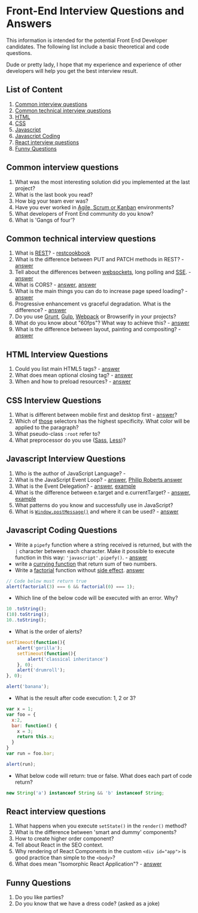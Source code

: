 # Front-End Interview Questions and Answers
This information is intended for the potential Front End Developer candidates.
The following list include a basic theoretical and code questions.

Dude or pretty lady, I hope that my experience and experience of other developers will help you get the best interview result.

## List of Content
1. [Common interview questions](#common-interview-questions)
1. [Common technical interview questions](#common-technical-interview-questions)
1. [HTML](#html-interview-questions)
1. [CSS](#css-interview-questions)
1. [Javascript](#javascript-interview-questions)
1. [Javascript Coding](#javascript-coding-questions)
1. [React interview questions](#react-interview-questions)
1. [Funny Questions](#funny-questions)

## Common interview questions
1. What was the most interesting solution did you implemented at the last project? 
1. What is the last book you read?
1. How big your team ever was?
1. Have you ever worked in [Agile, Scrum or Kanban](https://www.smartsheet.com/agile-vs-scrum-vs-waterfall-vs-kanban) environments?
1. What developers of Front End community do you know?
1. What is 'Gangs of four'?

## Common technical interview questions
1. What is [REST](http://www.restapitutorial.com/)? - [restcookbook](http://restcookbook.com/)
1. What is the difference between PUT and PATCH methods in REST? - [answer](https://stackoverflow.com/questions/21660791/what-is-the-main-difference-between-patch-and-put-request)
1. Tell about the differences between [websockets](https://developer.mozilla.org/en-US/docs/Web/API/WebSocket), long polling and [SSE](https://developer.mozilla.org/en-US/docs/Web/API/Server-sent_events/Using_server-sent_events). - [answer](https://stackoverflow.com/questions/11077857/what-are-long-polling-websockets-server-sent-events-sse-and-comet)
1. What is CORS? - [answer](https://www.maxcdn.com/one/visual-glossary/cors/), [answer](https://developer.mozilla.org/en-US/docs/Web/HTTP/Access_control_CORS)
1. What is the main things you can do to increase page speed loading? - [answer](https://www.crazyegg.com/blog/speed-up-your-website/)
1. Progressive enhancement vs graceful degradation. What is the difference? - [answer](https://www.w3.org/wiki/Graceful_degradation_versus_progressive_enhancement)
1. Do you use [Grunt](https://gruntjs.com/), [Gulp](https://gulpjs.com/), [Webpack](https://webpack.github.io/) or Browserify in your projects?
1. What do you know about "60fps"? What way to achieve this? - [answer](https://github.com/vasanthk/browser-rendering-optimization)
1. What is the difference between layout, painting and compositing? - [answer](https://developers.google.com/web/fundamentals/performance/rendering/?hl=en)

## HTML Interview Questions
1. Could you list main HTML5 tags? - [answer](https://developer.mozilla.org/en-US/docs/Web/HTML/Element)
1. What does mean optional closing tag? - [answer](https://www.w3.org/TR/REC-html40/index/elements.html) 
1. When and how to preload resources? - [answer](https://medium.com/reloading/preload-prefetch-and-priorities-in-chrome-776165961bbf)

## CSS Interview Questions
1. What is different between mobile first and desktop first - [answer](https://codemyviews.com/blog/mobilefirst )?
1. Which of [those](https://jsfiddle.net/thisman/9o8s2bdk/) selectors has the highest specificity. What color will be applied to the paragraph?
1. What pseudo-class `:root` refer to?
1. What preprocessor do you use ([Sass](http://sass-lang.com/), [Less](http://lesscss.org/))?

## Javascript Interview Questions
1. Who is the author of JavaScript Language? - 
1. What is the JavaScript Event Loop? - [answer](http://altitudelabs.com/blog/what-is-the-javascript-event-loop/), [Philip Roberts answer](https://www.youtube.com/watch?v=8aGhZQkoFbQ&t=1244s)
1. What is the Event Delegation? - [answer](https://davidwalsh.name/event-delegate), [example](https://jsfiddle.net/thisman/h2eqfsx6/)
1. What is the difference between e.target and e.currentTarget? - [answer](https://developer.mozilla.org/en-US/docs/Web/API/Event/currentTarget), [example](https://jsfiddle.net/thisman/gkdeocd6/)
1. What patterns do you know and successfully use in JavaScript?
1. What is [`Window.postMessage()`](https://davidwalsh.name/window-postmessage) and where it can be used? - [answer](https://developer.mozilla.org/en-US/docs/Web/API/Window/postMessage)

## Javascript Coding Questions
* Write a `pipefy` function where a string received is returned, but with the `|` character between each character. Make it possible to execute function in this way: `'javascript'.pipefy()`. - [answer](https://jsfiddle.net/thisman/6ynaf3ot/)
* write a [currying function](https://medium.com/@adambene/currying-in-javascript-es6-540d2ad09400) that return sum of two numbers.
* Write a [factorial](https://www.mathsisfun.com/numbers/factorial.html) function without [side effect](https://stackoverflow.com/a/8129277/5513804). [answer](https://jsfiddle.net/thisman/8v0h5oLq/)
```js
// Code below must return true
alert(factorial(3) === 6 && factorial(0) === 1);
```
* Which line of the below code will be executed with an error. Why?
```js
10 .toString();
(10).toString();
10..toString();
```
* What is the order of alerts?
```js
setTimeout(function(){
    alert('gorilla');
    setTimeout(function(){
        alert('classical inheritance')
    }, 0);
    alert('drumroll');
}, 0);

alert('banana');
```
* What is the result after code execution: 1, 2 or 3?
```js
var x = 1;
var foo = {
  x:2,
  bar: function() {
    x = 3;
    return this.x;
  }
}
var run = foo.bar;

alert(run);
```

* What below code will return: true or false. What does each part of code return? 
```js
new String('a') instanceof String && 'b' instanceof String;
```

## React interview questions
1. What happens when you execute `setState()` in the `render()` method?
1. What is the difference between 'smart and dummy' components?
1. How to create higher order component?
1. Tell about React in the SEO context.
1. Why rendering of React Components in the custom `<div id="app">` is good practice than simple to the `<body>`?
1. What does mean "Isomorphic React Application"? - [answer](https://www.smashingmagazine.com/2015/04/react-to-the-future-with-isomorphic-apps/)

## Funny Questions
1. Do you like parties?
2. Do you know that we have a dress code? (asked as a joke)
